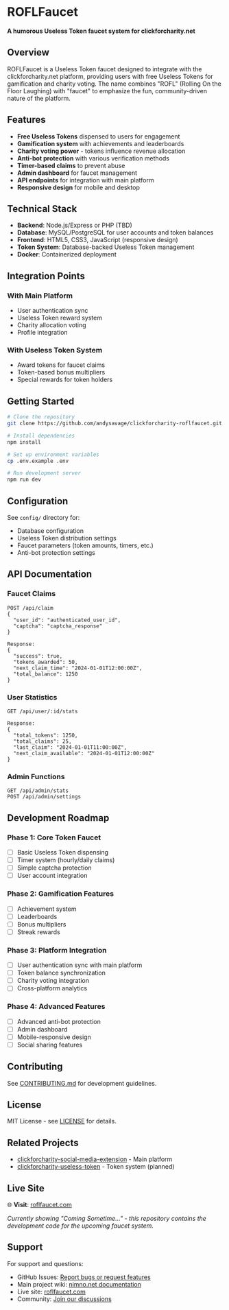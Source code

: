 # ROFLFaucet

**A humorous Useless Token faucet system for clickforcharity.net**

## Overview

ROFLFaucet is a Useless Token faucet designed to integrate with the clickforcharity.net platform, providing users with free Useless Tokens for gamification and charity voting. The name combines "ROFL" (Rolling On the Floor Laughing) with "faucet" to emphasize the fun, community-driven nature of the platform.

## Features

- **Free Useless Tokens** dispensed to users for engagement
- **Gamification system** with achievements and leaderboards
- **Charity voting power** - tokens influence revenue allocation
- **Anti-bot protection** with various verification methods
- **Timer-based claims** to prevent abuse
- **Admin dashboard** for faucet management
- **API endpoints** for integration with main platform
- **Responsive design** for mobile and desktop

## Technical Stack

- **Backend**: Node.js/Express or PHP (TBD)
- **Database**: MySQL/PostgreSQL for user accounts and token balances
- **Frontend**: HTML5, CSS3, JavaScript (responsive design)
- **Token System**: Database-backed Useless Token management
- **Docker**: Containerized deployment

## Integration Points

### With Main Platform
- User authentication sync
- Useless Token reward system
- Charity allocation voting
- Profile integration

### With Useless Token System
- Award tokens for faucet claims
- Token-based bonus multipliers
- Special rewards for token holders

## Getting Started

```bash
# Clone the repository
git clone https://github.com/andysavage/clickforcharity-roflfaucet.git

# Install dependencies
npm install

# Set up environment variables
cp .env.example .env

# Run development server
npm run dev
```

## Configuration

See `config/` directory for:
- Database configuration
- Useless Token distribution settings
- Faucet parameters (token amounts, timers, etc.)
- Anti-bot protection settings

## API Documentation

### Faucet Claims
```
POST /api/claim
{
  "user_id": "authenticated_user_id",
  "captcha": "captcha_response"
}

Response:
{
  "success": true,
  "tokens_awarded": 50,
  "next_claim_time": "2024-01-01T12:00:00Z",
  "total_balance": 1250
}
```

### User Statistics
```
GET /api/user/:id/stats

Response:
{
  "total_tokens": 1250,
  "total_claims": 25,
  "last_claim": "2024-01-01T11:00:00Z",
  "next_claim_available": "2024-01-01T12:00:00Z"
}
```

### Admin Functions
```
GET /api/admin/stats
POST /api/admin/settings
```

## Development Roadmap

### Phase 1: Core Token Faucet
- [ ] Basic Useless Token dispensing
- [ ] Timer system (hourly/daily claims)
- [ ] Simple captcha protection
- [ ] User account integration

### Phase 2: Gamification Features
- [ ] Achievement system
- [ ] Leaderboards
- [ ] Bonus multipliers
- [ ] Streak rewards

### Phase 3: Platform Integration
- [ ] User authentication sync with main platform
- [ ] Token balance synchronization
- [ ] Charity voting integration
- [ ] Cross-platform analytics

### Phase 4: Advanced Features
- [ ] Advanced anti-bot protection
- [ ] Admin dashboard
- [ ] Mobile-responsive design
- [ ] Social sharing features

## Contributing

See [CONTRIBUTING.md](CONTRIBUTING.md) for development guidelines.

## License

MIT License - see [LICENSE](LICENSE) for details.

## Related Projects

- [clickforcharity-social-media-extension](https://github.com/andysavage/clickforcharity-social-media-extension) - Main platform
- [clickforcharity-useless-token](https://github.com/andysavage/clickforcharity-useless-token) - Token system (planned)

## Live Site

🌐 **Visit**: [roflfaucet.com](https://roflfaucet.com)

*Currently showing "Coming Sometime..." - this repository contains the development code for the upcoming faucet system.*

## Support

For support and questions:
- GitHub Issues: [Report bugs or request features](https://github.com/andysavage/clickforcharity-roflfaucet/issues)
- Main project wiki: [nimno.net documentation](https://nimno.net/sites/clickforcharity-net/)
- Live site: [roflfaucet.com](https://roflfaucet.com)
- Community: [Join our discussions](https://clickforcharity.net/community)

